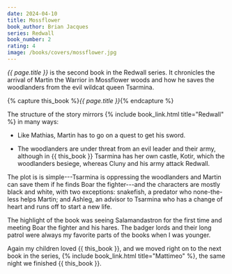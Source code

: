 ```yaml
---
date: 2024-04-10
title: Mossflower
book_author: Brian Jacques
series: Redwall
book_number: 2
rating: 4
image: /books/covers/mossflower.jpg
---
```


<cite class="book-title">{{ page.title }}</cite> is the second book in the
Redwall series. It chronicles the arrival of Martin the Warrior in Mossflower
woods and how he saves the woodlanders from the evil wildcat queen Tsarmina.

{% capture this_book %}<cite class="book-title">{{ page.title }}</cite>{% endcapture %}

The structure of the story mirrors {% include book_link.html title="Redwall"
%} in many ways:

- Like Mathias, Martin has to go on a quest to get his sword.

- The woodlanders are under threat from an evil leader and their army,
  although in {{ this_book }} Tsarmina has her own castle, Kotir, which the
  woodlanders besiege, whereas Cluny and his army attack Redwall.

The plot is is simple---Tsarmina is oppressing the woodlanders and Martin can
save them if he finds Boar the fighter---and the characters are mostly black
and white, with two exceptions: snakefish, a predator who none-the-less helps
Martin; and Ashleg, an advisor to Tsarmina who has a change of heart and runs
off to start a new life.

The highlight of the book was seeing Salamandastron for the first time and
meeting Boar the fighter and his hares. The badger lords and their long patrol
were always my favorite parts of the books when I was younger.

Again my children loved {{ this_book }}, and we moved right on to the next
book in the series, {% include book_link.html title="Mattimeo" %}, the same
night we finished {{ this_book }}.
